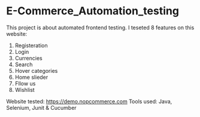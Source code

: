 # E-Commerce_Automation_testing
This project is about automated frontend testing. 
I teseted 8 features on this website:
  1) Registeration 
  2) Login
  3) Currencies 
  4) Search
  5) Hover categories
  6) Home slieder
  7) Fllow us 
  8) Wishlist

Website tested: https://demo.nopcommerce.com
Tools used: Java, Selenium, Junit & Cucumber
